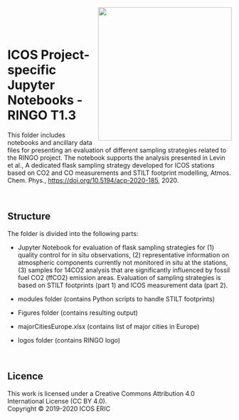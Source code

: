 <img src="https://www.icos-cp.eu/sites/default/files/2017-11/ICOS_CP_logo.png" width="300" align="right"/>
<br>
<br>
<br> 

# ICOS Project-specific Jupyter Notebooks - RINGO T1.3
This folder includes notebooks and ancillary data files for presenting an evaluation of different sampling strategies related to the RINGO project. The notebook supports the analysis presented in Levin et al., A dedicated flask sampling strategy developed for ICOS stations based on CO2 and CO measurements and STILT footprint modelling, Atmos. Chem. Phys., https://doi.org/10.5194/acp-2020-185, 2020.

<br>

## Structure
The folder is divided into the following parts:

* Jupyter Notebook for evaluation of flask sampling strategies for (1) quality control for in situ observations, (2) representative information on atmospheric components currently not monitored in situ at the stations, (3) samples for 14CO2 analysis that are significantly influenced by fossil fuel CO2 (ffCO2) emission areas. Evaluation of sampling strategies is based on STILT footprints (part 1) and ICOS measurement data (part 2). 

* modules folder (contains Python scripts to handle STILT footprints)
* Figures folder (contains resulting output)
* majorCitiesEurope.xlsx (contains list of major cities in Europe)
* logos folder (contains RINGO logo)

<br>

## Licence
This work is licensed under a Creative Commons Attribution 4.0 International License (CC BY 4.0). <br>
Copyright © 2019-2020 ICOS ERIC
